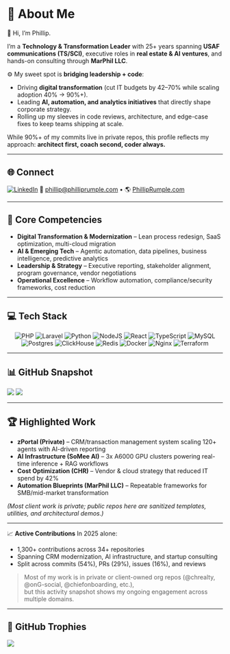 # 💫 About Me

👋 Hi, I’m Phillip.

I’m a **Technology & Transformation Leader** with 25+ years spanning **USAF communications (TS/SCI)**, executive roles in **real estate & AI ventures**, and hands-on consulting through **MarPhil LLC**.

⚙️ My sweet spot is **bridging leadership + code**:

* Driving **digital transformation** (cut IT budgets by 42–70% while scaling adoption 40% → 90%+).
* Leading **AI, automation, and analytics initiatives** that directly shape corporate strategy.
* Rolling up my sleeves in code reviews, architecture, and edge-case fixes to keep teams shipping at scale.

While 90%+ of my commits live in private repos, this profile reflects my approach: **architect first, coach second, coder always.**

---

## 🌐 Connect

[![LinkedIn](https://img.shields.io/badge/LinkedIn-%230077B5.svg?logo=linkedin\&logoColor=white)](https://linkedin.com/in/philliprumple)
📧 [phillip@philliprumple.com](mailto:phillip@philliprumple.com) • 🌎 [PhillipRumple.com](https://philliprumple.com)

---

## 🚀 Core Competencies

* **Digital Transformation & Modernization** – Lean process redesign, SaaS optimization, multi-cloud migration
* **AI & Emerging Tech** – Agentic automation, data pipelines, business intelligence, predictive analytics
* **Leadership & Strategy** – Executive reporting, stakeholder alignment, program governance, vendor negotiations
* **Operational Excellence** – Workflow automation, compliance/security frameworks, cost reduction

---

## 💻 Tech Stack

<div align="center">

![PHP](https://img.shields.io/badge/PHP-%23777BB4.svg?style=for-the-badge\&logo=php\&logoColor=white)
![Laravel](https://img.shields.io/badge/laravel-%23FF2D20.svg?style=for-the-badge\&logo=laravel\&logoColor=white)
![Python](https://img.shields.io/badge/python-3670A0?style=for-the-badge\&logo=python\&logoColor=ffdd54)
![NodeJS](https://img.shields.io/badge/node.js-6DA55F?style=for-the-badge\&logo=node.js\&logoColor=white)
![React](https://img.shields.io/badge/react-%2320232a.svg?style=for-the-badge\&logo=react\&logoColor=%2361DAFB)
![TypeScript](https://img.shields.io/badge/typescript-%23007ACC.svg?style=for-the-badge\&logo=typescript\&logoColor=white)
![MySQL](https://img.shields.io/badge/mysql-4479A1.svg?style=for-the-badge\&logo=mysql\&logoColor=white)
![Postgres](https://img.shields.io/badge/postgres-%23316192.svg?style=for-the-badge\&logo=postgresql\&logoColor=white)
![ClickHouse](https://img.shields.io/badge/ClickHouse-FFCC01?style=for-the-badge\&logo=ClickHouse\&logoColor=black)
![Redis](https://img.shields.io/badge/redis-%23DD0031.svg?style=for-the-badge\&logo=redis\&logoColor=white)
![Docker](https://img.shields.io/badge/docker-%230db7ed.svg?style=for-the-badge\&logo=docker\&logoColor=white)
![Nginx](https://img.shields.io/badge/nginx-%23009639.svg?style=for-the-badge\&logo=nginx\&logoColor=white)
![Terraform](https://img.shields.io/badge/terraform-%235835CC.svg?style=for-the-badge\&logo=terraform\&logoColor=white)

</div>

---

## 📊 GitHub Snapshot

![](https://github-readme-streak-stats.herokuapp.com/?user=zackrspv\&theme=dark\&hide_border=false)
![](https://github-readme-stats.vercel.app/api/top-langs/?username=zackrspv\&theme=dark\&hide_border=false\&include_all_commits=true\&count_private=true\&layout=compact)

---

## 🏆 Highlighted Work

* **zPortal (Private)** – CRM/transaction management system scaling 120+ agents with AI-driven reporting
* **AI Infrastructure (SoMee AI)** – 3x A6000 GPU clusters powering real-time inference + RAG workflows
* **Cost Optimization (CHR)** – Vendor & cloud strategy that reduced IT spend by 42%
* **Automation Blueprints (MarPhil LLC)** – Repeatable frameworks for SMB/mid-market transformation

*(Most client work is private; public repos here are sanitized templates, utilities, and architectural demos.)*

---

📈 **Active Contributions**
In 2025 alone:  
- 1,300+ contributions across 34+ repositories  
- Spanning CRM modernization, AI infrastructure, and startup consulting  
- Split across commits (54%), PRs (29%), issues (16%), and reviews  

> Most of my work is in private or client-owned org repos (@chrealty, @onG-social, @chiefonboarding, etc.),  
> but this activity snapshot shows my ongoing engagement across multiple domains.

---

## 🏅 GitHub Trophies

![](https://github-profile-trophy.vercel.app/?username=zackrspv\&theme=default\&no-frame=false\&no-bg=true\&margin-w=4)

